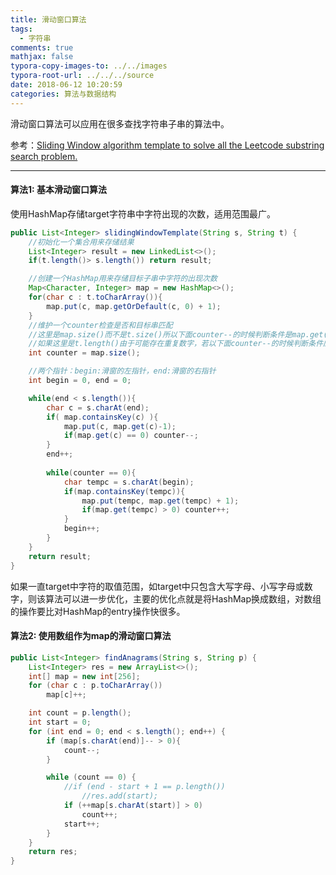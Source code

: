 ```yaml
---
title: 滑动窗口算法
tags:
  - 字符串
comments: true
mathjax: false
typora-copy-images-to: ../../images
typora-root-url: ../../../source
date: 2018-06-12 10:20:59
categories: 算法与数据结构
---
```


滑动窗口算法可以应用在很多查找字符串子串的算法中。

参考：[Sliding Window algorithm template to solve all the Leetcode substring search problem.](https://leetcode.com/problems/find-all-anagrams-in-a-string/discuss/92007/Sliding-Window-algorithm-template-to-solve-all-the-Leetcode-substring-search-problem.)

<!-- more -->

---

#### 算法1: 基本滑动窗口算法

使用HashMap存储target字符串中字符出现的次数，适用范围最广。

```java
public List<Integer> slidingWindowTemplate(String s, String t) {
    //初始化一个集合用来存储结果
    List<Integer> result = new LinkedList<>();
    if(t.length()> s.length()) return result;

    //创建一个HashMap用来存储目标子串中字符的出现次数
    Map<Character, Integer> map = new HashMap<>();
    for(char c : t.toCharArray()){
        map.put(c, map.getOrDefault(c, 0) + 1);
    }
    //维护一个counter检查是否和目标串匹配
    //这里是map.size()而不是t.size()所以下面counter--的时候判断条件是map.get(c)==0
    //如果这里是t.length()由于可能存在重复数字，若以下面counter--的时候判断条件应该是map.get(c)>0 
    int counter = map.size();

    //两个指针：begin:滑窗的左指针，end:滑窗的右指针
    int begin = 0, end = 0;

    while(end < s.length()){
        char c = s.charAt(end);
        if( map.containsKey(c) ){
            map.put(c, map.get(c)-1);
            if(map.get(c) == 0) counter--;
        }
        end++;
        
        while(counter == 0){
            char tempc = s.charAt(begin);
            if(map.containsKey(tempc)){
                map.put(tempc, map.get(tempc) + 1);
                if(map.get(tempc) > 0) counter++;
            }
            begin++;
        }
    }
    return result;
}
```

如果一直target中字符的取值范围，如target中只包含大写字母、小写字母或数字，则该算法可以进一步优化，主要的优化点就是将HashMap换成数组，对数组的操作要比对HashMap的entry操作快很多。

#### 算法2: 使用数组作为map的滑动窗口算法

```java
public List<Integer> findAnagrams(String s, String p) {
    List<Integer> res = new ArrayList<>();
    int[] map = new int[256];
    for (char c : p.toCharArray())
        map[c]++;

    int count = p.length();
    int start = 0;
    for (int end = 0; end < s.length(); end++) {
        if (map[s.charAt(end)]-- > 0){
            count--;
        }

        while (count == 0) {
            //if (end - start + 1 == p.length())
                //res.add(start);
            if (++map[s.charAt(start)] > 0)
                count++;
            start++;
        }
    }
    return res;
}
```

